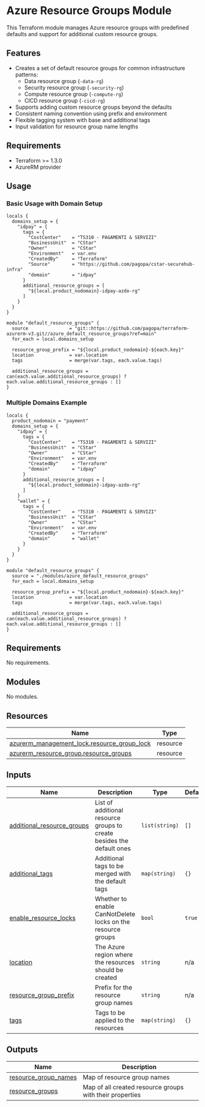 # Azure Resource Groups Module

This Terraform module manages Azure resource groups with predefined defaults and support for additional custom resource groups.

## Features

- Creates a set of default resource groups for common infrastructure patterns:
  - Data resource group (`-data-rg`)
  - Security resource group (`-security-rg`)
  - Compute resource group (`-compute-rg`)
  - CICD resource group (`-cicd-rg`)
- Supports adding custom resource groups beyond the defaults
- Consistent naming convention using prefix and environment
- Flexible tagging system with base and additional tags
- Input validation for resource group name lengths

## Requirements

- Terraform >= 1.3.0
- AzureRM provider

## Usage

### Basic Usage with Domain Setup

```hcl
locals {
  domains_setup = {
    "idpay" = {
      tags = {
        "CostCenter"    = "TS310 - PAGAMENTI & SERVIZI"
        "BusinessUnit"  = "CStar"
        "Owner"         = "CStar"
        "Environment"   = var.env
        "CreatedBy"     = "Terraform"
        "Source"        = "https://github.com/pagopa/cstar-securehub-infra"
        "domain"        = "idpay"
      }
      additional_resource_groups = [
        "${local.product_nodomain}-idpay-azdo-rg"
      ]
    }
  }
}

module "default_resource_groups" {
  source               = "git::https://github.com/pagopa/terraform-azurerm-v3.git//azure_default_resource_groups?ref=main"
  for_each = local.domains_setup

  resource_group_prefix = "${local.product_nodomain}-${each.key}"
  location             = var.location
  tags                 = merge(var.tags, each.value.tags)

  additional_resource_groups = can(each.value.additional_resource_groups) ? each.value.additional_resource_groups : []
}
```

### Multiple Domains Example

```hcl
locals {
  product_nodomain = "payment"
  domains_setup = {
    "idpay" = {
      tags = {
        "CostCenter"    = "TS310 - PAGAMENTI & SERVIZI"
        "BusinessUnit"  = "CStar"
        "Owner"         = "CStar"
        "Environment"   = var.env
        "CreatedBy"     = "Terraform"
        "domain"        = "idpay"
      }
      additional_resource_groups = [
        "${local.product_nodomain}-idpay-azdo-rg"
      ]
    }
    "wallet" = {
      tags = {
        "CostCenter"    = "TS310 - PAGAMENTI & SERVIZI"
        "BusinessUnit"  = "CStar"
        "Owner"         = "CStar"
        "Environment"   = var.env
        "CreatedBy"     = "Terraform"
        "domain"        = "wallet"
      }
    }
  }
}

module "default_resource_groups" {
  source = "./modules/azure_default_resource_groups"
  for_each = local.domains_setup

  resource_group_prefix = "${local.product_nodomain}-${each.key}"
  location             = var.location
  tags                 = merge(var.tags, each.value.tags)

  additional_resource_groups = can(each.value.additional_resource_groups) ? each.value.additional_resource_groups : []
}
```

<!-- markdownlint-disable -->
<!-- BEGIN_TF_DOCS -->
## Requirements

No requirements.

## Modules

No modules.

## Resources

| Name | Type |
|------|------|
| [azurerm_management_lock.resource_group_lock](https://registry.terraform.io/providers/hashicorp/azurerm/latest/docs/resources/management_lock) | resource |
| [azurerm_resource_group.resource_groups](https://registry.terraform.io/providers/hashicorp/azurerm/latest/docs/resources/resource_group) | resource |

## Inputs

| Name | Description | Type | Default | Required |
|------|-------------|------|---------|:--------:|
| <a name="input_additional_resource_groups"></a> [additional\_resource\_groups](#input\_additional\_resource\_groups) | List of additional resource groups to create besides the default ones | `list(string)` | `[]` | no |
| <a name="input_additional_tags"></a> [additional\_tags](#input\_additional\_tags) | Additional tags to be merged with the default tags | `map(string)` | `{}` | no |
| <a name="input_enable_resource_locks"></a> [enable\_resource\_locks](#input\_enable\_resource\_locks) | Whether to enable CanNotDelete locks on the resource groups | `bool` | `true` | no |
| <a name="input_location"></a> [location](#input\_location) | The Azure region where the resources should be created | `string` | n/a | yes |
| <a name="input_resource_group_prefix"></a> [resource\_group\_prefix](#input\_resource\_group\_prefix) | Prefix for the resource group names | `string` | n/a | yes |
| <a name="input_tags"></a> [tags](#input\_tags) | Tags to be applied to the resources | `map(string)` | `{}` | no |

## Outputs

| Name | Description |
|------|-------------|
| <a name="output_resource_group_names"></a> [resource\_group\_names](#output\_resource\_group\_names) | Map of resource group names |
| <a name="output_resource_groups"></a> [resource\_groups](#output\_resource\_groups) | Map of all created resource groups with their properties |
<!-- END_TF_DOCS -->

